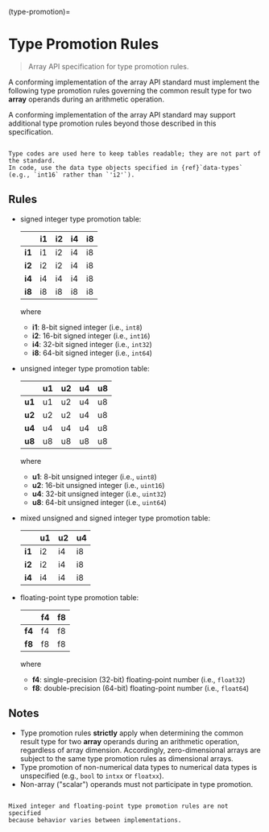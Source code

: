 (type-promotion)=

# Type Promotion Rules

> Array API specification for type promotion rules.

A conforming implementation of the array API standard must implement the following type promotion rules governing the common result type for two **array** operands during an arithmetic operation.

A conforming implementation of the array API standard may support additional type promotion rules beyond those described in this specification.

```{note}

Type codes are used here to keep tables readable; they are not part of the standard.
In code, use the data type objects specified in {ref}`data-types` (e.g., `int16` rather than `'i2'`).
```

## Rules

<!-- Note: please keep table columns aligned -->

-   signed integer type promotion table:

    |        | i1 | i2 | i4 | i8 |
    | ------ | -- | -- | -- | -- |
    | **i1** | i1 | i2 | i4 | i8 |
    | **i2** | i2 | i2 | i4 | i8 |
    | **i4** | i4 | i4 | i4 | i8 |
    | **i8** | i8 | i8 | i8 | i8 |

    where

    -   **i1**: 8-bit signed integer (i.e., `int8`)
    -   **i2**: 16-bit signed integer (i.e., `int16`)
    -   **i4**: 32-bit signed integer (i.e., `int32`)
    -   **i8**: 64-bit signed integer (i.e., `int64`)

-   unsigned integer type promotion table:

    |        | u1 | u2 | u4 | u8 |
    | ------ | -- | -- | -- | -- |
    | **u1** | u1 | u2 | u4 | u8 |
    | **u2** | u2 | u2 | u4 | u8 |
    | **u4** | u4 | u4 | u4 | u8 |
    | **u8** | u8 | u8 | u8 | u8 |

    where

    -   **u1**: 8-bit unsigned integer (i.e., `uint8`)
    -   **u2**: 16-bit unsigned integer (i.e., `uint16`)
    -   **u4**: 32-bit unsigned integer (i.e., `uint32`)
    -   **u8**: 64-bit unsigned integer (i.e., `uint64`)

-   mixed unsigned and signed integer type promotion table:

    |        | u1 | u2 | u4 |
    | ------ | -- | -- | -- |
    | **i1** | i2 | i4 | i8 |
    | **i2** | i2 | i4 | i8 |
    | **i4** | i4 | i4 | i8 |

-   floating-point type promotion table:

    |        | f4 | f8 |
    | ------ | -- | -- |
    | **f4** | f4 | f8 |
    | **f8** | f8 | f8 |

    where

    -   **f4**: single-precision (32-bit) floating-point number (i.e., `float32`)
    -   **f8**: double-precision (64-bit) floating-point number (i.e., `float64`)

## Notes

-   Type promotion rules **strictly** apply when determining the common result type for two **array** operands during an arithmetic operation, regardless of array dimension. Accordingly, zero-dimensional arrays are subject to the same type promotion rules as dimensional arrays.
-   Type promotion of non-numerical data types to numerical data types is unspecified (e.g., `bool` to `intxx` or `floatxx`).
-   Non-array ("scalar") operands must not participate in type promotion.


```{note}

Mixed integer and floating-point type promotion rules are not specified
because behavior varies between implementations.
```
